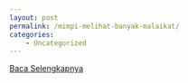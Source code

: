 ```yaml
---
layout: post
permalink: /mimpi-melihat-banyak-malaikat/
categories:
    - Uncategorized
---
```


[Baca Selengkapnya](/07)